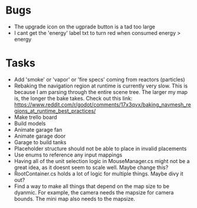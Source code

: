 # Bugs
- The upgrade icon on the ugprade button is a tad too large
- I cant get the 'energy' label txt to turn red when consumed energy > energy

# Tasks
- Add 'smoke' or 'vapor' or 'fire specs' coming from reactors (particles)
- Rebaking the navigation region at runtime is currently very slow. This is because I am parsing through the entire scene tree. The larger my map is, the longer the bake takes. Check out this link: https://www.reddit.com/r/godot/comments/17x3qvx/baking_navmesh_regions_at_runtime_best_practices/
- Make trello board
- Build models
- Animate garage fan
- Animate garage door
- Garage to build tanks
- Placeholder structure should not be able to place in invalid placements
- Use enums to reference any input mappings
- Having all of the unit selection logic in MouseManager.cs might not be a great idea, as it doesnt seem to scale well. Maybe change this?
- RootContainer.cs holds a lot of logic for multiple things. Maybe divy it out?
- Find a way to make all things that depend on the map size to be dyanmic. For example, the camera needs the mapsize for camera bounds. The mini map also needs to the mapsize. 

